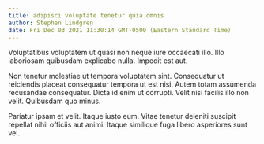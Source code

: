 ```yaml
---
title: adipisci voluptate tenetur quia omnis
author: Stephen Lindgren
date: Fri Dec 03 2021 11:30:14 GMT-0500 (Eastern Standard Time)
---
```

Voluptatibus voluptatem ut quasi non neque iure occaecati illo. Illo laboriosam quibusdam explicabo nulla. Impedit est aut.

 Non tenetur molestiae ut tempora voluptatem sint. Consequatur ut reiciendis placeat consequatur tempora ut est nisi. Autem totam assumenda recusandae consequatur. Dicta id enim ut corrupti. Velit nisi facilis illo non velit. Quibusdam quo minus.

 Pariatur ipsam et velit. Itaque iusto eum. Vitae tenetur deleniti suscipit repellat nihil officiis aut animi. Itaque similique fuga libero asperiores sunt vel.